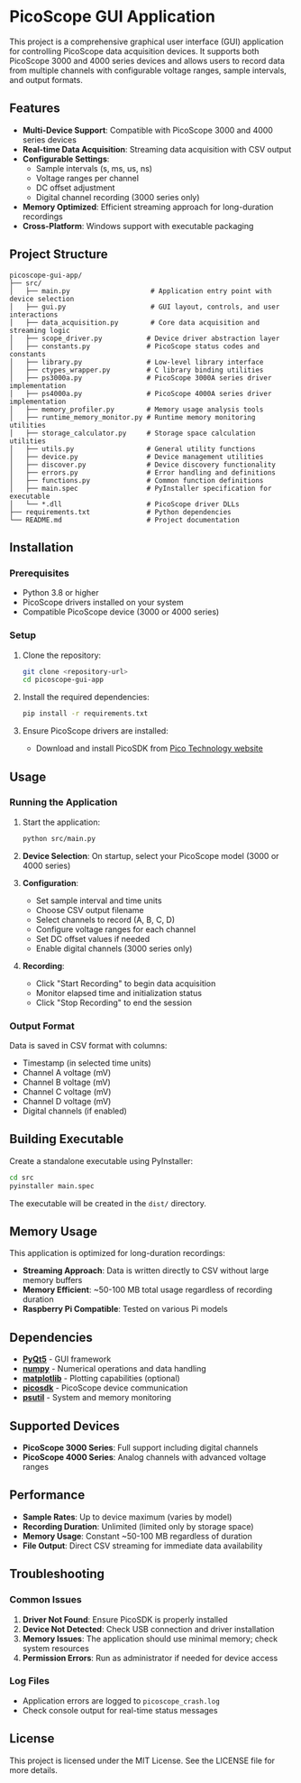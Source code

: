 # PicoScope GUI Application

This project is a comprehensive graphical user interface (GUI) application for controlling PicoScope data acquisition devices. It supports both PicoScope 3000 and 4000 series devices and allows users to record data from multiple channels with configurable voltage ranges, sample intervals, and output formats.

## Features

- **Multi-Device Support**: Compatible with PicoScope 3000 and 4000 series devices
- **Real-time Data Acquisition**: Streaming data acquisition with CSV output
- **Configurable Settings**: 
  - Sample intervals (s, ms, us, ns)
  - Voltage ranges per channel
  - DC offset adjustment
  - Digital channel recording (3000 series only)
- **Memory Optimized**: Efficient streaming approach for long-duration recordings
- **Cross-Platform**: Windows support with executable packaging

## Project Structure

```
picoscope-gui-app/
├── src/
│   ├── main.py                    # Application entry point with device selection
│   ├── gui.py                     # GUI layout, controls, and user interactions
│   ├── data_acquisition.py        # Core data acquisition and streaming logic
│   ├── scope_driver.py           # Device driver abstraction layer
│   ├── constants.py              # PicoScope status codes and constants
│   ├── library.py                # Low-level library interface
│   ├── ctypes_wrapper.py         # C library binding utilities
│   ├── ps3000a.py                # PicoScope 3000A series driver implementation
│   ├── ps4000a.py                # PicoScope 4000A series driver implementation
│   ├── memory_profiler.py        # Memory usage analysis tools
│   ├── runtime_memory_monitor.py # Runtime memory monitoring utilities
│   ├── storage_calculator.py     # Storage space calculation utilities
│   ├── utils.py                  # General utility functions
│   ├── device.py                 # Device management utilities
│   ├── discover.py               # Device discovery functionality
│   ├── errors.py                 # Error handling and definitions
│   ├── functions.py              # Common function definitions
│   ├── main.spec                 # PyInstaller specification for executable
│   └── *.dll                     # PicoScope driver DLLs
├── requirements.txt              # Python dependencies
└── README.md                     # Project documentation
```

## Installation

### Prerequisites
- Python 3.8 or higher
- PicoScope drivers installed on your system
- Compatible PicoScope device (3000 or 4000 series)

### Setup

1. Clone the repository:
   ```bash
   git clone <repository-url>
   cd picoscope-gui-app
   ```

2. Install the required dependencies:
   ```bash
   pip install -r requirements.txt
   ```

3. Ensure PicoScope drivers are installed:
   - Download and install PicoSDK from [Pico Technology website](https://www.picotech.com/downloads)

## Usage

### Running the Application

1. Start the application:
   ```bash
   python src/main.py
   ```

2. **Device Selection**: On startup, select your PicoScope model (3000 or 4000 series)

3. **Configuration**:
   - Set sample interval and time units
   - Choose CSV output filename
   - Select channels to record (A, B, C, D)
   - Configure voltage ranges for each channel
   - Set DC offset values if needed
   - Enable digital channels (3000 series only)

4. **Recording**:
   - Click "Start Recording" to begin data acquisition
   - Monitor elapsed time and initialization status
   - Click "Stop Recording" to end the session

### Output Format

Data is saved in CSV format with columns:
- Timestamp (in selected time units)
- Channel A voltage (mV)
- Channel B voltage (mV)
- Channel C voltage (mV)
- Channel D voltage (mV)
- Digital channels (if enabled)

## Building Executable

Create a standalone executable using PyInstaller:

```bash
cd src
pyinstaller main.spec
```

The executable will be created in the `dist/` directory.

## Memory Usage

This application is optimized for long-duration recordings:
- **Streaming Approach**: Data is written directly to CSV without large memory buffers
- **Memory Efficient**: ~50-100 MB total usage regardless of recording duration
- **Raspberry Pi Compatible**: Tested on various Pi models

## Dependencies

- **[PyQt5](https://pypi.org/project/PyQt5/)** - GUI framework
- **[numpy](https://numpy.org/)** - Numerical operations and data handling
- **[matplotlib](https://matplotlib.org/)** - Plotting capabilities (optional)
- **[picosdk](https://pypi.org/project/picosdk/)** - PicoScope device communication
- **[psutil](https://pypi.org/project/psutil/)** - System and memory monitoring

## Supported Devices

- **PicoScope 3000 Series**: Full support including digital channels
- **PicoScope 4000 Series**: Analog channels with advanced voltage ranges

## Performance

- **Sample Rates**: Up to device maximum (varies by model)
- **Recording Duration**: Unlimited (limited only by storage space)
- **Memory Usage**: Constant ~50-100 MB regardless of duration
- **File Output**: Direct CSV streaming for immediate data availability

## Troubleshooting

### Common Issues

1. **Driver Not Found**: Ensure PicoSDK is properly installed
2. **Device Not Detected**: Check USB connection and driver installation
3. **Memory Issues**: The application should use minimal memory; check system resources
4. **Permission Errors**: Run as administrator if needed for device access

### Log Files

- Application errors are logged to `picoscope_crash.log`
- Check console output for real-time status messages

## License

This project is licensed under the MIT License. See the LICENSE file for more details.
